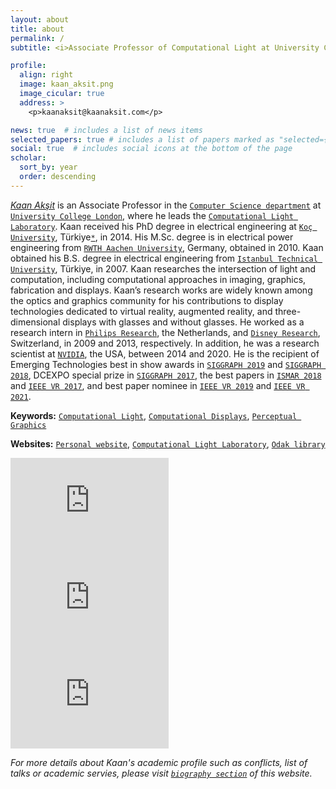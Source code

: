 ```yaml
---
layout: about
title: about
permalink: /
subtitle: <i>Associate Professor of Computational Light at University College London</i> <p><a href="https://www.optica.org/en-us/membership/distinguished_honorary/senior/senior_member_classes/2020_osa_senior_members/">Optica Senior Member</a></p>

profile:
  align: right
  image: kaan_aksit.png
  image_cicular: true
  address: >
    <p>kaanaksit@kaanaksit.com</p>

news: true  # includes a list of news items
selected_papers: true # includes a list of papers marked as "selected={true}"
social: true  # includes social icons at the bottom of the page
scholar:
  sort_by: year
  order: descending
---
```


[*Kaan Akşit*](https://kaanaksit.com) is an Associate Professor in the [`Computer Science department`](https://www.ucl.ac.uk/computer-science/) at [`University College London`](https://www.ucl.ac.uk), where he leads the [`Computational Light Laboratory`](https://complightlab.com).
Kaan received his PhD degree in electrical engineering at [`Koç University`](https://ku.edu.tr), Türkiye[`*`](https://www.theguardian.com/world/2022/jun/03/turkey-changes-name-to-turkiye-as-other-name-is-for-the-birds), in 2014. 
His M.Sc. degree is in electrical power engineering from [`RWTH Aachen University`](https://www.rwth-aachen.de), Germany, obtained in 2010.
Kaan obtained his B.S. degree in electrical engineering from [`Istanbul Technical University`](https://www.itu.edu.tr), Türkiye, in 2007.
Kaan researches the intersection of light and computation, including computational approaches in imaging, graphics, fabrication and displays.
Kaan’s research works are widely known among the optics and graphics community for his contributions to display technologies dedicated to virtual reality, augmented reality, and three-dimensional displays with glasses and without glasses.
He worked as a research intern in [`Philips Research`](https://www.philips.com/a-w/about/innovation/research.html), the Netherlands, and [`Disney Research`](https://studios.disneyresearch.com/), Switzerland, in 2009 and 2013, respectively.
In addition, he was a research scientist at [`NVIDIA`](https://www.nvidia.com/en-us/research/), the USA, between 2014 and 2020.
He is the recipient of Emerging Technologies best in show awards in [`SIGGRAPH 2019`](https://blog.siggraph.org/2019/09/siggraph-spotlight-episode-28-prescription-foveated-ar-with-nvidia.html/) and [`SIGGRAPH 2018`](https://blog.siggraph.org/2018/11/2018-emerging-technologies-best-in-show-steerable-application-adaptive-near-eye-displays.html/), DCEXPO special prize in [`SIGGRAPH 2017`](https://telepresence.web.unc.edu/research/dynamic-focus-augmented-reality-display/), the best papers in [`ISMAR 2018`](https://doi.org/10.1109/TVCG.2018.2868532) and [`IEEE VR 2017`](https://ieeevr.org/2017/awards/), and best paper nominee in [`IEEE VR 2019`](https://ieeevr.org/2019/awards/conference_awards.html) and [`IEEE VR 2021`](https://ieeevr.org/2021/awards/conference-awards/#conference-nominees).

**Keywords:** [`Computational Light`](https://en.wikipedia.org/wiki/Optics), [`Computational Displays`](https://doi.org/10.1109/MCG.2018.021951638), [`Perceptual Graphics`](https://doi.org/10.1145/2077434.2077448) 

**Websites:** [`Personal website`](https://kaanaksit.com), [`Computational Light Laboratory`](https://complightlab.com), [`Odak library`](https://github.com/kaanaksit/odak)


<iframe width="253" height="155" src="https://www.youtube.com/embed/1nXpUyZO0SY" title="YouTube video player" frameborder="0" allow="accelerometer; autoplay; clipboard-write; encrypted-media; gyroscope; picture-in-picture" allowfullscreen></iframe>
<iframe width="253" height="155" src="https://www.youtube.com/embed/TKl1l3b-LDs" title="YouTube video player" frameborder="0" allow="accelerometer; autoplay; clipboard-write; encrypted-media; gyroscope; picture-in-picture" allowfullscreen></iframe>
<iframe width="253" height="155" src="https://www.youtube.com/embed/WBDYHmEoFHw" title="YouTube video player" frameborder="0" allow="accelerometer; autoplay; clipboard-write; encrypted-media; gyroscope; picture-in-picture" allowfullscreen></iframe>


_For more details about Kaan's academic profile such as conflicts, list of talks or academic servies, please visit [`biography section`](biography) of this website._

